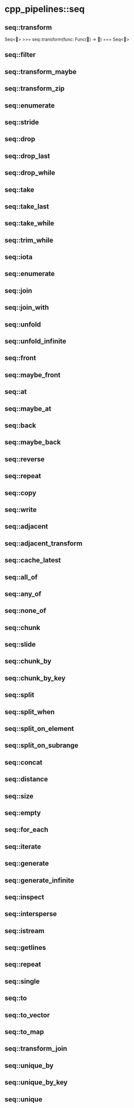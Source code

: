 # cpp_pipelines::seq

## seq::transform

Seq<:strawberry:> >>= seq::transform(func: Func(:strawberry:) -> :cherries:) === Seq<:cherries:>

## seq::filter

## seq::transform_maybe

## seq::transform_zip

## seq::enumerate

## seq::stride

## seq::drop

## seq::drop_last

## seq::drop_while

## seq::take

## seq::take_last

## seq::take_while

## seq::trim_while

## seq::iota

## seq::enumerate

## seq::join
## seq::join_with

## seq::unfold
## seq::unfold_infinite

## seq::front
## seq::maybe_front
## seq::at
## seq::maybe_at

## seq::back
## seq::maybe_back

## seq::reverse

## seq::repeat

## seq::copy

## seq::write

## seq::adjacent
## seq::adjacent_transform

## seq::cache_latest

## seq::all_of
## seq::any_of
## seq::none_of

## seq::chunk
## seq::slide
## seq::chunk_by
## seq::chunk_by_key

## seq::split
## seq::split_when
## seq::split_on_element
## seq::split_on_subrange

## seq::concat

## seq::distance
## seq::size

## seq::empty

## seq::for_each

## seq::iterate

## seq::generate
## seq::generate_infinite

## seq::inspect

## seq::intersperse

## seq::istream

## seq::getlines

## seq::repeat
## seq::single

## seq::to
## seq::to_vector
## seq::to_map

## seq::transform_join

## seq::unique_by
## seq::unique_by_key
## seq::unique
